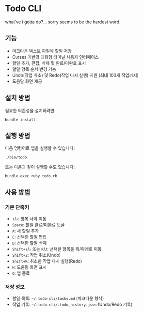 # Todo CLI

what've i gotta do?... sorry seems to be the hardest word.

## 기능

- 마크다운 텍스트 파일에 할일 저장
- Curses 기반의 대화형 터미널 사용자 인터페이스
- 할일 추가, 편집, 삭제 및 완료/미완료 표시
- 할일 항목 순서 변경 기능
- Undo(작업 취소) 및 Redo(작업 다시 실행) 지원 (최대 100개 작업까지)
- 도움말 화면 제공

## 설치 방법

필요한 의존성을 설치하려면:

```
bundle install
```

## 실행 방법

다음 명령어로 앱을 실행할 수 있습니다:

```
./bin/todo
```

또는 다음과 같이 실행할 수도 있습니다:

```
bundle exec ruby todo.rb
```

## 사용 방법

### 기본 단축키

- `↑`/`↓`: 항목 사이 이동
- `Space`: 할일 완료/미완료 토글
- `A`: 새 할일 추가
- `E`: 선택한 할일 편집
- `D`: 선택한 할일 삭제
- `Shift+↑`/`↓` 또는 `K`/`J`: 선택한 항목을 위/아래로 이동
- `Shift+Z`: 작업 취소(Undo)
- `Shift+R`: 취소한 작업 다시 실행(Redo)
- `H`: 도움말 화면 표시
- `Q`: 앱 종료

### 저장 정보

- 할일 목록: `~/.todo-cli/tasks.md` (마크다운 형식)
- 작업 기록: `~/.todo-cli/.todo_history.json` (Undo/Redo 기록)
